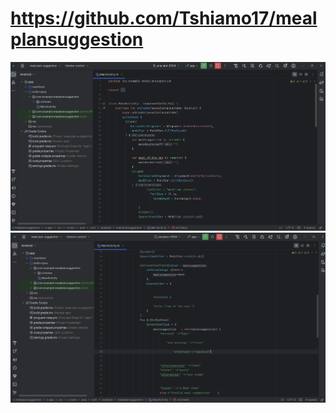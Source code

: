 # https://github.com/Tshiamo17/mealplansuggestion
![image alt](https://github.com/Tshiamo17/mealplansuggestion/blob/4b16b7d42ba0158e3f8a191891fe8928c46dcc84/meal.PNG)
![image alt](https://github.com/Tshiamo17/mealplansuggestion/blob/253fb29f144d43488c75e20d5c27245da683daeb/meal2.PNG)
